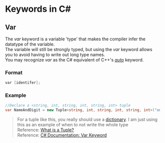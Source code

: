 # Keywords in C#

## Var
The _var_ keyword is a variable 'type' that makes the compiler infer the datatype of the variable. <br />
The variable will still be strongly typed, but using the _var_ keyword allows you to avoid having to write out long type names. <br />
You may recognize _var_ as the C# equivalent of C++'s [_auto_](https://www.learncpp.com/cpp-tutorial/the-auto-keyword/) keyword.

### Format
```C#
var [identifer];
```

### Example
```C#
//Declare a <string, int, string, int, string, int> tuple
var NameAndDigit = new Tuple<string, int, string, int, string, int>("one", 1, "two", 2, "three", 3);
```
> For a tuple like this, you really should use a [dictionary](https://docs.microsoft.com/en-us/dotnet/api/system.collections.generic.dictionary-2?view=net-5.0). I am just using this as an example of when to not write the whole type <br />
> Reference: [What is a Tuple?](https://www.tutorialsteacher.com/csharp/csharp-tuple) <br />
> Reference: [C# Documentation: Var Keyword](https://docs.microsoft.com/en-us/dotnet/csharp/language-reference/keywords/var)

